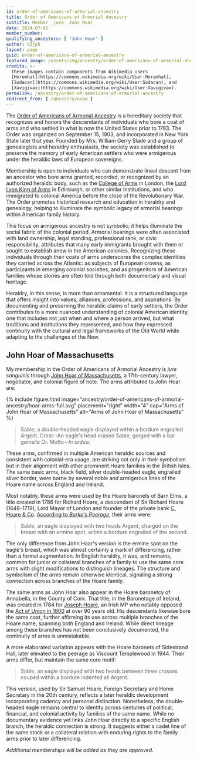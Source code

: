 ```yaml
---
id: order-of-americans-of-armorial-ancestry
title: Order of Americans of Armorial Ancestry
subtitle: Member _jure_ John Hoar
date: 2024-07-01
member_number: 
qualifying_ancestors: [ "John Hoar" ]
author: k3jph
layout: page
guid: order-of-americans-of-armorial-ancestry
featured_image: /assets/img/ancestry/order-of-americans-of-armorial-ancestry.webp
credits: >-
  These images contain components from Wikimedia users
  [Horemhat](https://commons.wikimedia.org/wiki/User:Horemhat),
  [Sodacan](https://commons.wikimedia.org/wiki/User:Sodacan), and
  [Xavigivax](https://commons.wikimedia.org/wiki/User:Xavigivax).
permalink: /ancestry/order-of-americans-of-armorial-ancestry
redirect_from: [ /ancestry/oaaa ]
---
```


The [Order of Americans of Armorial Ancestry](https://www.armorialancestry.org/)
is a hereditary society that recognizes and honors the descendants of
individuals who bore a coat of arms and who settled in what is now the United
States prior to 1783. The Order was organized on September 15, 1903, and
incorporated in New York State later that year. Founded by Mrs. William Gerry
Slade and a group of genealogists and heraldry enthusiasts, the society was
established to preserve the memory of early American settlers who were
armigerous under the heraldic laws of European sovereigns.

Membership is open to individuals who can demonstrate lineal descent from an
ancestor who bore arms granted, recorded, or recognized by an authorized
heraldic body, such as the [College of
Arms](https://www.college-of-arms.gov.uk/) in London, the [Lord Lyon King of
Arms](https://courtofthelordlyon.scot/) in Edinburgh, or other similar
institutions, and who immigrated to colonial America before the close of the
Revolutionary War. The Order promotes historical research and education in
heraldry and genealogy, helping to illuminate the symbolic legacy of armorial
bearings within American family history.

This focus on armigerous ancestry is not symbolic; it helps illuminate the
social fabric of the colonial period. Armorial bearings were often associated
with land ownership, legal standing, professional rank, or civic responsibility,
attributes that many early immigrants brought with them or sought to establish
anew in the American colonies. Recognizing these individuals through their coats
of arms underscores the complex identities they carried across the Atlantic: as
subjects of European crowns, as participants in emerging colonial societies, and
as progenitors of American families whose stories are often told through both
documentary and visual heritage.

Heraldry, in this sense, is more than ornamental. It is a structured language
that offers insight into values, alliances, professions, and aspirations. By
documenting and preserving the heraldic claims of early settlers, the Order
contributes to a more nuanced understanding of colonial American identity, one
that includes not just when and where a person arrived, but what traditions and
institutions they represented, and how they expressed continuity with the
cultural and legal frameworks of the Old World while adapting to the challenges
of the New.

##  John Hoar of Massachusetts

My membership in the Order of Americans of Armorial Ancestry is _jure sanguinis_
through [John Hoar of Massachusetts](https://www.wikitree.com/wiki/Hoar-9), a
17th-century lawyer, negotiator, and colonial figure of note.  The arms
attributed to John Hoar are:

{% include figure.html
    image="ancestry/order-of-americans-of-armorial-ancestry/hoar-arms-full.svg" 
    placement="right" width="4"
    cap="Arms of John Hoar of Massachusetts"
    alt="Arms of John Hoar of Massachusetts" %}

> Sable, a double-headed eagle displayed within a bordure engrailed Argent.
> Crest--An eagle's head erased Sable, gorged with a bar gemelle Or.  Motto--_In
> ardua_.

These arms, confirmed in multiple American heraldic sources and consistent with
colonial-era usage, are striking not only in their symbolism but in their
alignment with other prominent Hoare families in the British Isles. The same
basic arms, black field, silver double-headed eagle, engrailed silver border,
were borne by several noble and armigerous lines of the Hoare name across
England and Ireland.

Most notably, these arms were used by the Hoare baronets of Barn Elms, a title
created in 1786 for Richard Hoare, a descendant of Sir Richard Hoare
(1648–1719), Lord Mayor of London and founder of the private bank [C. Hoare &
Co](https://www.hoaresbank.co.uk/).  [According to _Burke's
Peerage_](https://archive.org/details/generalarmoryofe00burk/page/494/mode/1up),
their arms were:

> Sable, an eagle displayed with two heads Argent, charged on the breast with an
> ermine spot, within a bordure engrailed of the second.

The only difference from John Hoar's version is the ermine spot on the eagle's
breast, which was almost certainly a mark of differencing, rather than a formal
augmentation. In English heraldry, it was, and remains, common for junior or
collateral branches of a family to use the same core arms with slight
modifications to distinguish lineages. The structure and symbolism of the arms
remain otherwise identical, signaling a strong connection across branches of the
Hoare family.

The same arms as John Hoar also appear in the Hoare baronetcy of Annabella, in
the County of Cork. That title, in the Baronetage of Ireland, was created in
1784 for [Joseph
Hoare](https://en.wikipedia.org/wiki/Sir_Joseph_Hoare,_1st_Baronet), an Irish MP
who notably opposed the [Act of Union in
1800](https://www.parliament.uk/about/living-heritage/evolutionofparliament/legislativescrutiny/parliamentandireland/collections/ireland/act-of-union-1800/)
at over 90 years old. His descendants likewise bore the same coat, further
affirming its use across multiple branches of the Hoare name, spanning both
England and Ireland. While direct lineage among these branches has not been
conclusively documented, the continuity of arms is unmistakable.

A more elaborated variation appears with the Hoare baronets of Sidestrand Hall,
later elevated to the peerage as Viscount Templewood in 1944. Their arms differ,
but maintain the same core motif:

> Sable, an eagle displayed with two heads between three crosses couped within a
> bordure indented all Argent.

This version, used by Sir Samuel Hoare, Foreign Secretary and Home Secretary in
the 20th century, reflects a later heraldic development incorporating cadency
and personal distinction. Nonetheless, the double-headed eagle remains central
to identity across centuries of political, financial, and colonial activity by
families of the same name.  While no documentary evidence yet links John Hoar
directly to a specific English branch, the heraldic connection is strong. It
suggests either a cadet line of the same stock or a collateral relation with
enduring rights to the family arms prior to later differencing.

*Additional memberships will be added as they are approved.*

